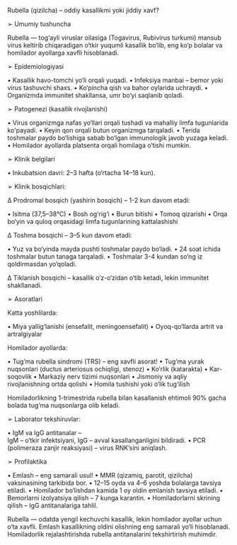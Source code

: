 Rubella (qizilcha) – oddiy kasallikmi yoki jiddiy xavf?

➢ Umumiy tushuncha

Rubella — tog‘ayli viruslar oilasiga (Togavirus, Rubivirus turkumi) mansub virus keltirib chiqaradigan o‘tkir yuqumli kasallik bo‘lib, eng ko‘p bolalar va homilador ayollarga xavfli hisoblanadi.

➢ Epidemiologiyasi

• Kasallik havo-tomchi yo‘li orqali yuqadi.
• Infeksiya manbai – bemor yoki virus tashuvchi shaxs.
• Ko‘pincha qish va bahor oylarida uchraydi.
• Organizmda immunitet shakllansa, umr bo‘yi saqlanib qoladi.

➢ Patogenezi (kasallik rivojlanishi)

• Virus organizmga nafas yo‘llari orqali tushadi va mahalliy limfa tugunlarida koʻpayadi.
• Keyin qon orqali butun organizmga tarqaladi.
• Terida toshmalar paydo bo‘lishiga sabab bo‘lgan immunologik javob yuzaga keladi.
• Homilador ayollarda platsenta orqali homilaga o‘tishi mumkin.

➢ Klinik belgilari

• Inkubatsion davri: 2–3 hafta (o‘rtacha 14–18 kun).

➢ Klinik bosqichlari:

∆ Prodromal bosqich (yashirin bosqich) – 1-2 kun davom etadi:

• Isitma (37,5–38°C)
• Bosh og‘rig‘i
• Burun bitishi
• Tomoq qizarishi
• Orqa bo‘yin va quloq orqasidagi limfa tugunlarining kattalashishi

∆ Toshma bosqichi – 3–5 kun davom etadi:

• Yuz va bo‘yinda mayda pushti toshmalar paydo bo‘ladi.
• 24 soat ichida toshmalar butun tanaga tarqaladi.
• Toshmalar 3-4 kundan so‘ng iz qoldirmasdan yo‘qoladi.

∆ Tiklanish bosqichi – kasallik o‘z-o‘zidan o‘tib ketadi, lekin immunitet shakllanadi.

➢ Asoratlari

Katta yoshlilarda:

• Miya yallig‘lanishi (ensefalit, meningoensefalit)
• Oyoq-qo‘llarda artrit va artralgiyalar

Homilador ayollarda:

• Tug‘ma rubella sindromi (TRS) – eng xavfli asorat!
• Tug‘ma yurak nuqsonlari (ductus arteriosus ochiqligi, stenoz)
• Ko‘rlik (katarakta)
• Kar-soqovlik
• Markaziy nerv tizimi nuqsonlari
• Jismoniy va aqliy rivojlanishning ortda qolishi
• Homila tushishi yoki o‘lik tug‘ilish

Homiladorlikning 1-trimestrida rubella bilan kasallanish ehtimoli 90% gacha bolada tug‘ma nuqsonlarga olib keladi.

➢ Laborator tekshiruvlar:

• IgM va IgG antitanalar –  
IgM – o‘tkir infektsiyani, IgG – avval kasallanganligini bildiradi.
• PCR (polimeraza zanjir reaksiyasi) – virus RNK’sini aniqlash.

➢ Profilaktika

• Emlash – eng samarali usul!
• MMR (qizamiq, parotit, qizilcha) vaksinasining tarkibida bor.
• 12–15 oyda va 4–6 yoshda bolalarga tavsiya etiladi.
• Homilador bo‘lishdan kamida 1 oy oldin emlanish tavsiya etiladi.
• Bemorlarni izolyatsiya qilish – 7 kunga karantin.
• Homiladorlarni skrining qilish – IgG antitanalariga tahlil.

Rubella — odatda yengil kechuvchi kasallik, lekin homilador ayollar uchun o‘ta xavfli. Emlash kasallikning oldini olishning eng samarali yo‘li hisoblanadi. Homiladorlik rejalashtirishda rubella antitanalarini tekshirtirish muhimdir.